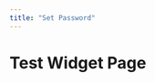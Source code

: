 ```yaml
---
title: "Set Password"
---
```

<h1>Test Widget Page</h1>
<script src="https://identity.netlify.com/v1/netlify-identity-widget.js"></script>
<script>
  if (typeof netlifyIdentity !== 'undefined') {
    netlifyIdentity.on('init', user => {
      if (!user) {
        netlifyIdentity.open('signup');
      }
    });
  }
</script>
